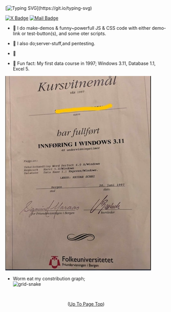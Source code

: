 ## <a id='up'></a>
[![Typing SVG](https://readme-typing-svg.demolab.com?font=Fira+Code&duration=2000&pause=500&color=0000FF&background=A1A1A100&width=435&lines=Welcome+to+Kali+Scandinavia+%2C+;a+repo+for+demoes+and+code+fun.)](https://git.io/typing-svg)

<a target="_blank" href="https://x.com/kaliscandinavia"><img src="https://img.shields.io/badge/-X (Twitter)-000?style=for-the-badge&logo=x&logoColor=fff" alt="X Badge"></a>
<a target="_blank" href="mailto: kaliscandinavia@duck.com"><img src="https://img.shields.io/badge/-Mail-EA4335?style=for-the-badge&logo=duckmail&logoColor=white" alt="Mail Badge"></a>
- 🔭 I do make-demos & funny~powerfull
      JS & CSS code with either 
      demo-link or test-button(s),
     and some oter scripts.
- 🌱 I also do;server-stuff,and pentesting.
      
- 👯  <!-- TODO -->
  
- 🤠 Fun fact:
     My first data course in 1997;
     Windows 3.11, Database 1.1, Excel 5.

![data-course-Image](my_img.jpg)

- Worm eat my constribution graph;  
![grid-snake](https://user-images.githubusercontent.com/94220731/198875879-db8010bf-01c8-4f34-98c7-3dd8a0a6e734.svg)

<br>
<p align="center">(<a href="#up">Up To Page Top</a>)</p>
